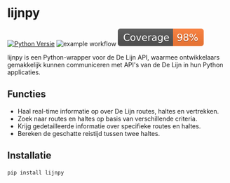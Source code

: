 # lijnpy

[![Python Versie](https://img.shields.io/badge/python-3.12%20-blue)](https://www.python.org/downloads/)
![example workflow](https://github.com/IliasIB/lijnpy/actions/workflows/main.yml/badge.svg)
![Coverage](https://raw.githubusercontent.com/IliasIB/lijnpy/python-coverage-comment-action-data/badge.svg)

lijnpy is een Python-wrapper voor de De Lijn API, waarmee ontwikkelaars gemakkelijk kunnen communiceren met API's van de De Lijn in hun Python applicaties.

## Functies

- Haal real-time informatie op over De Lijn routes, haltes en vertrekken.
- Zoek naar routes en haltes op basis van verschillende criteria.
- Krijg gedetailleerde informatie over specifieke routes en haltes.
- Bereken de geschatte reistijd tussen twee haltes.

## Installatie

```sh
pip install lijnpy
```
